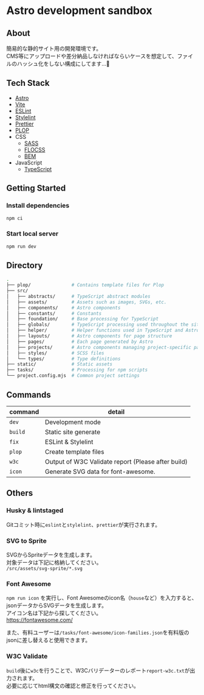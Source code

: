 # Astro development sandbox

## About

簡易的な静的サイト用の開発環境です。  
CMS等にアップロードや差分納品しなければならいケースを想定して、ファイルのハッシュ化をしない構成にしてます…🫠

## Tech Stack

- [Astro](https://astro.build/)
- [Vite](https://vitejs.dev/)
- [ESLint](https://github.com/eslint/eslint)
- [Stylelint](https://stylelint.io/)
- [Prettier](https://prettier.io/)
- [PLOP](https://plopjs.com/documentation/)
- CSS
  - [SASS](https://sass-lang.com/) 
  - [FLOCSS](https://github.com/hiloki/flocss)
  - [BEM](http://getbem.com/)
- JavaScript
  - [TypeScript](https://www.typescriptlang.org/)

## Getting Started

### Install dependencies

```bash
npm ci
```

### Start local server

```bash
npm run dev
```

## Directory

```bash
.
├── plop/               # Contains template files for Plop
├── src/
│   ├── abstracts/      # TypeScript abstract modules
│   ├── assets/         # Assets such as images, SVGs, etc.
│   ├── components/     # Astro components
│   ├── constants/      # Constants
│   ├── foundation/     # Base processing for TypeScript
│   ├── globals/        # TypeScript processing used throughout the site
│   ├── helper/         # Helper functions used in TypeScript and Astro
│   ├── layouts/        # Astro components for page structure
│   ├── pages/          # Each page generated by Astro
│   ├── projects/       # Astro components managing project-specific patterns
│   ├── styles/         # SCSS files
│   └── types/          # Type definitions
├── static/             # Static assets
├── tasks/              # Processing for npm scripts
└── project.config.mjs  # Common project settings
```

## Commands

| command | detail                                             |
| ------- | -------------------------------------------------- |
| `dev`   | Development mode                                   |
| `build` | Static site generate                               |
| `fix`   | ESLint & Stylelint                                 |
| `plop`  | Create template files                              |
| `w3c`   | Output of W3C Validate report (Please after build) |
| `icon`  | Generate SVG data for font-awesome.                |

## Others

### Husky & lintstaged

Gitコミット時に`eslint`と`stylelint`、`prettier`が実行されます。

### SVG to Sprite

SVGからSpriteデータを生成します。  
対象データは下記に格納してください。  
`/src/assets/svg-sprite/*.svg`

### Font Awesome
`npm run icon` を実行し、Font Awesomeのicon名（`house`など）を入力すると、jsonデータからSVGデータを生成します。  
アイコン名は下記から探してください。  
https://fontawesome.com/

また、有料ユーザーは`/tasks/font-awesome/icon-families.json`を有料版のjsonに差し替えると使用できます。

### W3C Validate

`build`後に`w3c`を行うことで、W3Cバリデーターのレポート`report-w3c.txt`が出力されます。  
必要に応じてhtml構文の確認と修正を行ってください。
